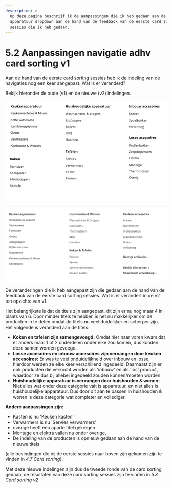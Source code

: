 ```yaml
---
description: >-
  Op deze pagina beschrijf ik de aanpassingen die ik heb gedaan aan de
  apparatuur dropdown aan de hand van de feedback van de eerste card sorting
  sessies die ik heb gedaan.
---
```


# 5.2 Aanpassingen navigatie adhv card sorting v1

Aan de hand van de eerste card sorting sessies heb ik de indeling van de navigaties nog een keer aangepast. Wat is er veranderd?

Bekijk hieronder de oude \(v1\) en de nieuwe \(v2\) indelingen. 

![V1 Indeling apparatuur dropdown](../../.gitbook/assets/image%20%2818%29.png)

![V2 indeling apparatuur dropdown](../../.gitbook/assets/image%20%2812%29.png)

De veranderingen die ik heb aangepast zijn die gedaan aan de hand van de feedback van de eerste card sorting sessies. Wat is er verandert in de v2 ten opzichte van v1. 

Het belangrijkste is dat de titels zijn aangepast, dit zijn er nu nog maar 4 in plaats van 6. Door minder titels te hebben is het nu makkelijker om de producten in te delen omdat de titels nu veel duidelijker en scherper zijn. Het volgende is veranderd aan de titels:

* **Koken en tafelen zijn samengevoegd:** Omdat hier naar voren kwam dat er anders maar 1 of 2 onderdelen onder elke zou komen, dus konden deze samen worden gevoegd.
* **Losse accesoires en inbouw accesoires zijn vervangen door keuken accesoires:** Er was te veel onduidelijkheid over inbouw en losse, hierdoor werden ze elke keer verschillend ingedeeld. Daarnaast zijn er ook producten die verkocht worden als 'inbouw' en als 'los' product, waardoor ze dus bij allebei ingedeeld zouden kunnen/moeten worden.
* **Huishoudelijke apparatuur is vervangen door huishouden & wonen:** Niet alles wat onder deze categorie valt is apparatuur, en niet alles is huishoudelijke apparatuur. Dus door dit aan te passen in huishouden & wonen is deze categorie wat completer en vollediger. 

**Andere aanpassingen zijn:**

* Kasten is nu 'Keuken kasten'
* Verwarmers is nu 'Servies verwarmers'
* overige heeft een aparte titel gekregen
* Montage en elektra vallen nu onder overige,
* De indeling van de producten is opnieuw gedaan aan de hand van de nieuwe titels

\(alle bevindingen die bij de eerste sessies naar boven zijn gekomen zijn te vinden in _4.7 Card sorting_\).

Met deze nieuwe indelingen zijn dus de tweede ronde van de card sorting gedaan, de resultaten van deze card sorting sessies zijn te vinden in _5.3 Card sorting v2_

